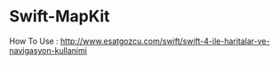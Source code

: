 # Swift-MapKit

How To Use : http://www.esatgozcu.com/swift/swift-4-ile-haritalar-ve-navigasyon-kullanimi
